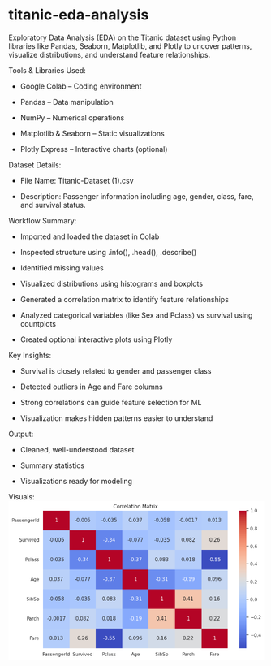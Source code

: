 # titanic-eda-analysis
Exploratory Data Analysis (EDA) on the Titanic dataset using Python libraries like Pandas, Seaborn, Matplotlib, and Plotly to uncover patterns, visualize distributions, and understand feature relationships.

Tools & Libraries Used:
- Google Colab – Coding environment

- Pandas – Data manipulation

- NumPy – Numerical operations

- Matplotlib & Seaborn – Static visualizations

- Plotly Express – Interactive charts (optional)

Dataset Details:
- File Name: Titanic-Dataset (1).csv

- Description: Passenger information including age, gender, class, fare, and survival status.

Workflow Summary:
- Imported and loaded the dataset in Colab

- Inspected structure using .info(), .head(), .describe()

- Identified missing values

- Visualized distributions using histograms and boxplots

- Generated a correlation matrix to identify feature relationships

- Analyzed categorical variables (like Sex and Pclass) vs survival using countplots

- Created optional interactive plots using Plotly

Key Insights:
- Survival is closely related to gender and passenger class

- Detected outliers in Age and Fare columns

- Strong correlations can guide feature selection for ML

- Visualization makes hidden patterns easier to understand

Output:
- Cleaned, well-understood dataset

- Summary statistics

- Visualizations ready for modeling

Visuals:
![Correlation Heatmap](correlation_heatmap.png)

